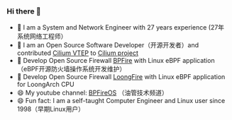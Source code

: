 ### Hi there 👋
- 🌱 I am a System and Network Engineer with 27 years experience (27年系统网络工程师）
- 🌱 I am an Open Source Software Developer（开源开发者）and contributed [Cilium VTEP](https://docs.cilium.io/en/latest/network/vtep/) to [Cilium project](https://github.com/cilium/cilium/commits?author=vincentmli)
- 🌱 Develop Open Source Firewall [BPFire](https://github.com/vincentmli/BPFire) with Linux eBPF application（eBPF开源防火墙操作系统开发维护）
- 🌱 Develop Open Source Firewall [LoongFire](https://github.com/vincentmli/loongfire) with Linux eBPF application for LoongArch CPU
- 😄 My youtube channel: [BPFireOS](https://www.youtube.com/@BPFireOS) （油管技术频道）
- 😄 Fun fact: I am a self-taught Computer Engineer and Linux user since 1998（早期Linux用户）
